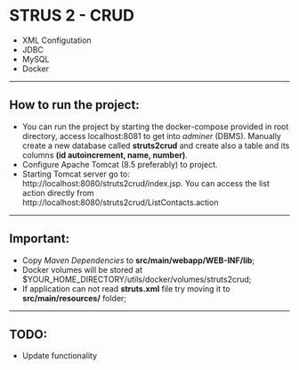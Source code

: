 # STRUS 2 - CRUD

- XML Configutation
- JDBC 
- MySQL
- Docker

___

## How to run the project:
- You can run the project by starting the docker-compose provided in root directory,
access localhost:8081 to get into _adminer_ (DBMS). Manually create a new database called **struts2crud** and create also a table and its columns **(id autoincrement, name, number)**.
- Configure Apache Tomcat (8.5 preferably) to project.
- Starting Tomcat server go to: http://localhost:8080/struts2crud/index.jsp. You can access
the list action directly from http://localhost:8080/struts2crud/ListContacts.action

___

## Important:
- Copy _Maven Dependencies_ to **src/main/webapp/WEB-INF/lib**;
- Docker volumes will be stored at $YOUR_HOME_DIRECTORY/utils/docker/volumes/struts2crud;
- If application can not read **struts.xml** file try moving it to **src/main/resources/** folder;

___

## TODO:
- Update functionality
